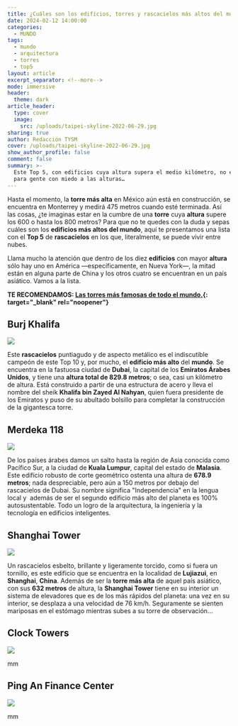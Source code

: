 ```yaml
---
title: ¿Cuáles son los edificios, torres y rascacielos más altos del mundo?
date: 2024-02-12 14:00:00
categories:
  - MUNDO
tags:
  - mundo
  - arquitectura
  - torres
  - top5
layout: article
excerpt_separator: <!--more-->
mode: immersive
header:
  theme: dark
article_header:
  type: cover
  image:
    src: /uploads/taipei-skyline-2022-06-29.jpg
sharing: true
author: Redacción TYSM
cover: /uploads/taipei-skyline-2022-06-29.jpg
show_author_profile: false
comment: false
summary: >-
  Este Top 5, con edificios cuya altura supera el medio kilómetro, no es apto
  para gente con miedo a las alturas…
---
```

Hasta el momento, la **torre más alta** en México aún está en construcción, se encuentra en Monterrey y medirá 475 metros cuando esté terminada. Así las cosas, ¿te imaginas estar en la cumbre de una **torre** cuya **altura** supere los 600 o hasta los 800 metros? Para que no te quedes con la duda y sepas cuáles son los&nbsp;**edificios más altos del mundo**, aquí te presentamos una lista con el **Top 5** de **rascacielos** en los que, literalmente, se puede vivir entre nubes.

Llama mucho la atención que dentro de los diez **edificios** con mayor **altura** sólo hay uno en América —específicamente, en Nueva York—, la mitad están en alguna parte de China y los otros cuatro se encuentran en un país asiático. Vamos a la lista.

**TE RECOMENDAMOS: [Las torres más famosas de todo el mundo.](https://blog.tonoysumariachi.com/mundo/2022/07/28/las-torres-mas-famosas-de-todo-el-mundo.html){: target="_blank" rel="noopener"}**

## Burj Khalifa

![](https://upload.wikimedia.org/wikipedia/en/thumb/9/93/Burj_Khalifa.jpg/585px-Burj_Khalifa.jpg)

Este **rascacielos** puntiagudo y de aspecto metálico es el indiscutible campeón de este Top 10 y, por mucho, el **edificio más alto** del **mundo**. Se encuentra en la fastuosa ciudad de **Dubai**, la capital de los **Emiratos Árabes Unidos**, y tiene una **altura total de 829.8 metros**; o sea, casi un kilómetro de altura. Está construido a partir de una estructura de acero y lleva el nombre del sheik&nbsp;**Khalifa bin Zayed Al Nahyan**, quien fuera presidente de los Emiratos y puso de su abultado bolsillo para completar la construcción de la gigantesca torre.

## Merdeka 118

![](https://upload.wikimedia.org/wikipedia/commons/thumb/e/ec/Views_of_the_Merdeka_118_from_Kuala_Lumpur_Tower.jpg/576px-Views_of_the_Merdeka_118_from_Kuala_Lumpur_Tower.jpg)

De los países árabes damos un salto hasta la región de Asia conocida como Pacífico Sur, a la ciudad de **Kuala Lumpur**, capital del estado de **Malasia**. Este edificio robusto de corte geométrico ostenta una altura de **678\.9 metros**; nada despreciable, pero aún a 150 metros por debajo del rascacielos de Dubai. Su nombre significa "Independencia" en la lengua local y&nbsp; además de ser el segundo edificio más alto del planeta es 100% autosustentable. Todo un logro de la arquitectura, la ingeniería y la tecnología en edificios inteligentes.

## Shanghai Tower

![](https://upload.wikimedia.org/wikipedia/commons/thumb/f/fb/Shanghai_-_Shanghai_Tower_-_0002.jpg/1024px-Shanghai_-_Shanghai_Tower_-_0002.jpg)

Un rascacielos esbelto, brillante y ligeramente torcido, como si fuera un tornillo, es este edificio que se encuentra en la localidad de **Lujiazui**, en **Shanghai**, **China**. Además de ser la **torre más alta** de aquel país asiático, con sus **632 metros** de altura, la **Shanghai Tower** tiene en su interior un sistema de elevadores que es de los más rápidos del planeta: una vez en su interior, se desplaza a una velocidad de 76 km/h. Seguramente se sienten mariposas en el estómago mientras subes a su torre de observación…&nbsp;

## Clock Towers

![](https://upload.wikimedia.org/wikipedia/en/thumb/f/f4/Abraj-al-Bait-Towers.JPG/768px-Abraj-al-Bait-Towers.JPG)

mm

## Ping An Finance Center

![](https://upload.wikimedia.org/wikipedia/commons/thumb/f/f2/Commercial_area_of_futian_to_east2020_%284to3%29.jpg/767px-Commercial_area_of_futian_to_east2020_%284to3%29.jpg)

mm